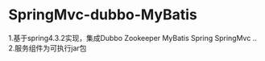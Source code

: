 # SpringMvc-dubbo-MyBatis

1.基于spring4.3.2实现，集成Dubbo Zookeeper MyBatis Spring SpringMvc ..
2.服务组件为可执行jar包
